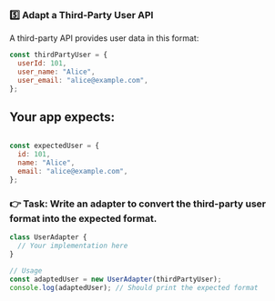 ### 5️⃣ Adapt a Third-Party User API
A third-party API provides user data in this format:

```js
const thirdPartyUser = {
  userId: 101,
  user_name: "Alice",
  user_email: "alice@example.com",
};
```
## Your app expects:

```js

const expectedUser = {
  id: 101,
  name: "Alice",
  email: "alice@example.com",
};
```
### 👉 Task: Write an adapter to convert the third-party user format into the expected format.

```js
class UserAdapter {
  // Your implementation here
}

// Usage
const adaptedUser = new UserAdapter(thirdPartyUser);
console.log(adaptedUser); // Should print the expected format
```